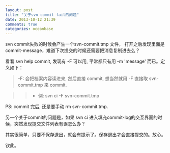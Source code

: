 ```yaml
---
layout: post
title: "关于svn commit fail的问题"
date: 2013-10-12 21:39
comments: true
categories: oceanbase
---
```


  svn commit失败的时候会产生一个svn-commit.tmp 文件， 打开之后发现里面是commit-message，难道下次提交的时候还需要把消息复制进去么？

  看看 svn help commit, 发现有 -F 可以用, 平常都只有用 -m 'message' 而已。定义如下：

> -F: 会把档案内容读进来, 然后直接 commit, 想当然就用 -F 直接取 svn-commit.tmp 来 commit.

> > * 例: svn ci -F svn-commit.tmp

<!-- more -->

  PS: commit 完后, 还是要手动 rm svn-commit.tmp.

  另一个关于commit的问题是，如果 svn ci 进入填充commit-log的交互界面的时候，突然发现提交文件列表有误怎么办？

  其实很简单，只要不保存退出，就会有提示了。保存退出才会直接提交的。放心。

  钦此。


